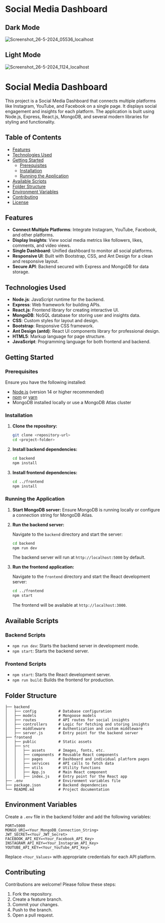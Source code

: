 # Social Media Dashboard
## Dark Mode

![Screenshot_26-5-2024_05536_localhost](https://github.com/amanverma20/social-meadia-dashboard/assets/131933744/a3999d91-05c5-44a3-8722-3af1f7f7cccd)


## Light Mode

![Screenshot_26-5-2024_1124_localhost](https://github.com/amanverma20/social-meadia-dashboard/assets/131933744/57ff1149-fbd3-494a-98c2-d524c2593581)

# Social Media Dashboard

This project is a Social Media Dashboard that connects multiple platforms like Instagram, YouTube, and Facebook on a single page. It displays social engagement and insights for each platform. The application is built using Node.js, Express, React.js, MongoDB, and several modern libraries for styling and functionality.

## Table of Contents

- [Features](#features)
- [Technologies Used](#technologies-used)
- [Getting Started](#getting-started)
  - [Prerequisites](#prerequisites)
  - [Installation](#installation)
  - [Running the Application](#running-the-application)
- [Available Scripts](#available-scripts)
- [Folder Structure](#folder-structure)
- [Environment Variables](#environment-variables)
- [Contributing](#contributing)
- [License](#license)

## Features

- **Connect Multiple Platforms**: Integrate Instagram, YouTube, Facebook, and other platforms.
- **Display Insights**: View social media metrics like followers, likes, comments, and video views.
- **Single Dashboard**: Unified dashboard to monitor all social platforms.
- **Responsive UI**: Built with Bootstrap, CSS, and Ant Design for a clean and responsive layout.
- **Secure API**: Backend secured with Express and MongoDB for data storage.

## Technologies Used

- **Node.js**: JavaScript runtime for the backend.
- **Express**: Web framework for building APIs.
- **React.js**: Frontend library for creating interactive UI.
- **MongoDB**: NoSQL database for storing user and insights data.
- **CSS**: Custom styles for layout and design.
- **Bootstrap**: Responsive CSS framework.
- **Ant Design (antd)**: React UI components library for professional design.
- **HTML5**: Markup language for page structure.
- **JavaScript**: Programming language for both frontend and backend.

## Getting Started

### Prerequisites

Ensure you have the following installed:

- [Node.js](https://nodejs.org/) (version 14 or higher recommended)
- [npm](https://www.npmjs.com/) or [yarn](https://yarnpkg.com/)
- MongoDB installed locally or use a MongoDB Atlas cluster

### Installation

1. **Clone the repository:**

   ```bash
   git clone <repository-url>
   cd <project-folder>
   ```

2. **Install backend dependencies:**

   ```bash
   cd backend
   npm install
   ```

3. **Install frontend dependencies:**

   ```bash
   cd ../frontend
   npm install
   ```

### Running the Application

1. **Start MongoDB server:**
   Ensure MongoDB is running locally or configure a connection string for MongoDB Atlas.

2. **Run the backend server:**

   Navigate to the `backend` directory and start the server:

   ```bash
   cd backend
   npm run dev
   ```

   The backend server will run at `http://localhost:5000` by default.

3. **Run the frontend application:**

   Navigate to the `frontend` directory and start the React development server:

   ```bash
   cd ../frontend
   npm start
   ```

   The frontend will be available at `http://localhost:3000`.

## Available Scripts

### Backend Scripts
- `npm run dev`: Starts the backend server in development mode.
- `npm start`: Starts the backend server.

### Frontend Scripts
- `npm start`: Starts the React development server.
- `npm run build`: Builds the frontend for production.

## Folder Structure

```
├── backend
│   ├── config          # Database configuration
│   ├── models          # Mongoose models
│   ├── routes          # API routes for social insights
│   ├── controllers     # Logic for fetching and storing insights
│   ├── middleware      # Authentication and custom middleware
│   ├── server.js       # Entry point for the backend server
├── frontend
│   ├── public          # Static assets
│   ├── src
│   │   ├── assets      # Images, fonts, etc.
│   │   ├── components  # Reusable React components
│   │   ├── pages       # Dashboard and individual platform pages
│   │   ├── services    # API calls to fetch data
│   │   ├── utils       # Utility functions
│   │   ├── App.js      # Main React component
│   │   ├── index.js    # Entry point for the React app
├── .env                # Environment variables file
├── package.json        # Backend dependencies
└── README.md           # Project documentation
```

## Environment Variables

Create a `.env` file in the backend folder and add the following variables:

```
PORT=5000
MONGO_URI=<Your_MongoDB_Connection_String>
JWT_SECRET=<Your_JWT_Secret>
FACEBOOK_API_KEY=<Your_Facebook_API_Key>
INSTAGRAM_API_KEY=<Your_Instagram_API_Key>
YOUTUBE_API_KEY=<Your_YouTube_API_Key>
```

Replace `<Your_Values>` with appropriate credentials for each API platform.

## Contributing

Contributions are welcome! Please follow these steps:

1. Fork the repository.
2. Create a feature branch.
3. Commit your changes.
4. Push to the branch.
5. Open a pull request.

